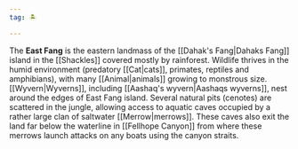 ```yaml
---
tag: 🏝️

---
```

> 
The **East Fang** is the eastern landmass of the [[Dahak's Fang|Dahaks Fang]] island in the [[Shackles]] covered mostly by rainforest. Wildlife thrives in the humid environment (predatory [[Cat|cats]], primates, reptiles and amphibians), with many [[Animal|animals]] growing to monstrous size. [[Wyvern|Wyverns]], including [[Aashaq's wyvern|Aashaqs wyverns]], nest around the edges of East Fang island. Several natural pits (cenotes) are scattered in the jungle, allowing access to aquatic caves occupied by a rather large clan of saltwater [[Merrow|merrows]]. These caves also exit the land far below the waterline in [[Fellhope Canyon]] from where these merrows launch attacks on any boats using the canyon straits.








